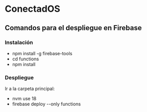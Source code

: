 <p align="center"><h1>ConectadOS</h1></p>

## Comandos para el despliegue en Firebase
### Instalación
- npm install -g firebase-tools
- cd functions
- npm install
### Despliegue
Ir a la carpeta principal:
- nvm use 18
- firebase deploy --only functions


